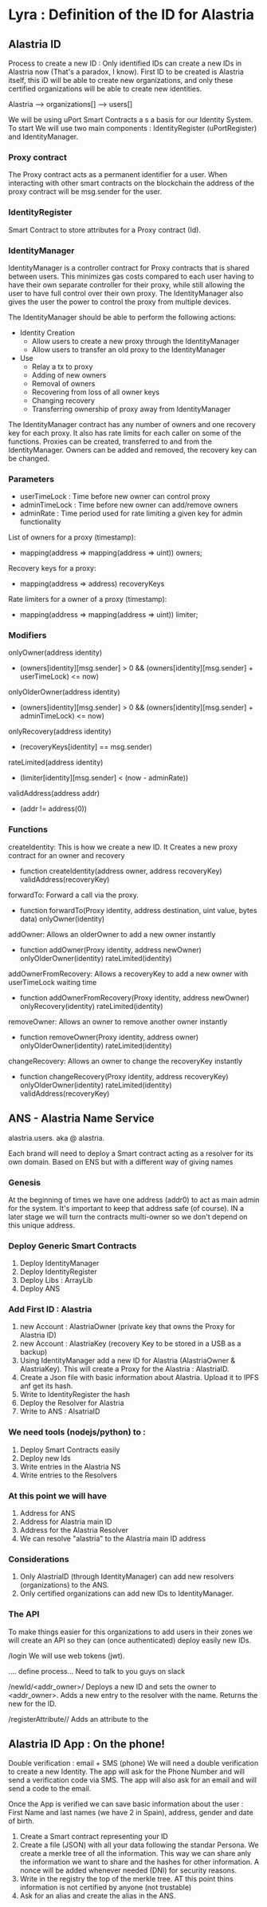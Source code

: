 # Lyra : Definition of the ID for Alastria

## Alastria ID

Process to create a new ID : Only identified IDs can create a new IDs in Alastria now (That's a paradox, I know). First ID to be created is Alastria itself, this iD will be able to create new organizations, and only these certified organizations will be able to create new identities.

Alastria --> organizations[] --> users[]

We will be using uPort Smart Contracts a s a basis for our Identity System. To start We will use two main components : IdentityRegister (uPortRegister) and IdentityManager.

### Proxy contract
The Proxy contract acts as a permanent identifier for a user. When interacting with other smart contracts on the blockchain the address of the proxy contract will be msg.sender for the user.

### IdentityRegister
Smart Contract to store attributes for a Proxy contract (Id).

### IdentityManager
IdentityManager is a controller contract for Proxy contracts that is shared between users. This minimizes gas costs compared to each user having to have their own separate controller for their proxy, while still allowing the user to have full control over their own proxy. The IdentityManager also gives the user the power to control the proxy from multiple devices.

The IdentityManager should be able to perform the following actions:

- Identity Creation
  - Allow users to create a new proxy through the IdentityManager
  - Allow users to transfer an old proxy to the IdentityManager
- Use
  - Relay a tx to proxy
  - Adding of new owners
  - Removal of owners
  - Recovering from loss of all owner keys
  - Changing recovery
  - Transferring ownership of proxy away from IdentityManager

The IdentityManager contract has any number of owners and one recovery key for each proxy. It also has rate limits for each caller on some of the functions. Proxies can be created, transferred to and from the IdentityManager. Owners can be added and removed, the recovery key can be changed.

### Parameters

- userTimeLock : Time before new owner can control proxy
- adminTimeLock : Time before new owner can add/remove owners
- adminRate : Time period used for rate limiting a given key for admin functionality

List of owners for a proxy (timestamp):
- mapping(address => mapping(address => uint)) owners;

Recovery keys for a proxy:
- mapping(address => address) recoveryKeys

Rate limiters for a owner of a proxy (timestamp):
- mapping(address => mapping(address => uint)) limiter;

### Modifiers

onlyOwner(address identity)
- (owners[identity][msg.sender] > 0 && (owners[identity][msg.sender] + userTimeLock) <= now)

onlyOlderOwner(address identity)
- (owners[identity][msg.sender] > 0 && (owners[identity][msg.sender] + adminTimeLock) <= now)

onlyRecovery(address identity)
- (recoveryKeys[identity] == msg.sender)

rateLimited(address identity)
- (limiter[identity][msg.sender] < (now - adminRate))

validAddress(address addr)
- (addr != address(0))

### Functions

createIdentity: This is how we create a new ID. It Creates a new proxy contract for an owner and recovery
- function createIdentity(address owner, address recoveryKey) validAddress(recoveryKey)

forwardTo: Forward a call via the proxy.
- function forwardTo(Proxy identity, address destination, uint value, bytes data) onlyOwner(identity)

addOwner: Allows an olderOwner to add a new owner instantly
- function addOwner(Proxy identity, address newOwner) onlyOlderOwner(identity) rateLimited(identity)

addOwnerFromRecovery: Allows a recoveryKey to add a new owner with userTimeLock waiting time
- function addOwnerFromRecovery(Proxy identity, address newOwner) onlyRecovery(identity) rateLimited(identity)

removeOwner: Allows an owner to remove another owner instantly
- function removeOwner(Proxy identity, address owner) onlyOlderOwner(identity) rateLimited(identity)

changeRecovery: Allows an owner to change the recoveryKey instantly
- function changeRecovery(Proxy identity, address recoveryKey) onlyOlderOwner(identity) rateLimited(identity) validAddress(recoveryKey)

## ANS - Alastria Name Service

alastria.users.<alias> aka @<alias>
alastria.<brand>

Each brand will need to deploy a Smart contract acting as a resolver for its own domain.
Based on ENS but with a different way of giving names

### Genesis

At the beginning of times we have one address (addr0) to act as main admin for the system. It's important to keep that address safe (of course). IN a later stage we will turn the contracts multi-owner so we don't depend on this unique address.

### Deploy Generic Smart Contracts
1. Deploy IdentityManager
2. Deploy IdentityRegister
3. Deploy Libs : ArrayLib
4. Deploy ANS

### Add First ID : Alastria
1. new Account : AlastriaOwner (private key that owns the Proxy for Alastria ID)
2. new Account : AlastriaKey (recovery Key to be stored in a USB as a backup)
3. Using IdentityManager add a new ID for Alastria (AlastriaOwner & AlastriaKey). This will create a Proxy for the Alastria : AlastriaID.
4. Create a Json file with basic information about Alastria. Upload it to IPFS anf get its hash.
5. Write to IdentityRegister the hash
6. Deploy the Resolver for Alastria
7. Write to ANS : AlsatriaID

### We need tools (nodejs/python) to :
1. Deploy Smart Contracts easily
2. Deploy new Ids
3. Write entries in the Alastria NS
4. Write entries to the Resolvers

### At this point we will have
1. Address for ANS
2. Address for Alastria main ID
3. Address for the Alastria Resolver
4. We can resolve "alastria" to the Alastria main ID address

### Considerations
1. Only AlastriaID (through IdentityManager) can add new resolvers (organizations) to the ANS.
2. Only certified organizations can add new IDs to IdentityManager.

### The API
To make things easier for this organizations to add users in their zones we will create an API so they can (once authenticated) deploy easily new IDs.

/login
We will use web tokens (jwt).

.... define process... Need to talk to you guys on slack

/newId/<addr_owner>/<name>
Deploys a new ID and sets the owner to <addr_owner>. Adds a new entry to the resolver with the name. Returns the new <addr> for the ID.

/registerAttribute/<addr>/<attribute>
Adds an attribute to the <addr>

## Alastria ID App : On the phone!
Double verification : email + SMS (phone)
We will need a double verification to create a new Identity. The app will ask for the Phone Number and will send a verification code via SMS. The app will also ask for an email and will send a code to the email.

Once the App is verified we can save basic information about the user : First Name and last names (we have 2 in Spain), address, gender and date of birth.

1. Create a Smart contract representing your ID
2. Create a file (JSON) with all your data following the standar Persona. We create a merkle tree of all the information. This way we can share anly the information we want to share and the hashes for other information. A nonce will be added whenever needed (DNI) for security reasons.
3. Write in the registry the top of the merkle tree. AT this point thins information is not certified by anyone (not trustable)
4. Ask for an alias and create the alias in the ANS.


